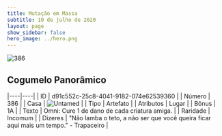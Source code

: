 ```yaml
---
title: Mutação em Massa
subtitle: 10 de julho de 2020
layout: page
show_sidebar: false
hero_image: ../hero.png
---
```


![386](https://cdn.keyforgegame.com/media/card_front/pt/479_386_9285H82C38C8_pt.png)

## Cogumelo Panorâmico

|----|----|
| ID | d91c552c-25c8-4041-9182-074e62539360 |
| Número | 386 |
| Casa | ![Untamed](https://archonarcana.com/images/thumb/b/bd/Untamed.png/22px-Untamed.png "Indomados") |
| Tipo | Artefato |
| Atributos | Lugar |
| Bônus | 1A |
| Texto | Omni: Cure 1 de dano de cada criatura amiga. |
| Raridade | Incomum |
| Dizeres | "Não lamba o teto, a não ser que você  queira ficar aqui mais um tempo."   - Trapaceiro |
